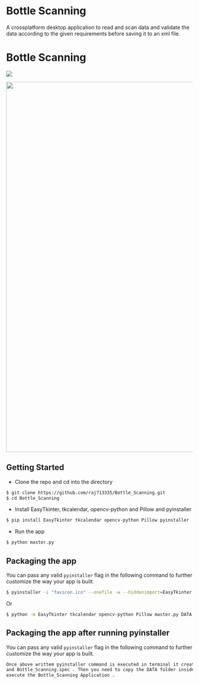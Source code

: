 # Bottle Scanning
A crossplatform desktop application to read and scan data and validate the data according to the given requirements before saving it to an xml file.



# Bottle Scanning


![](favicon.ico)



<p align="center">
    <img src="demo/Bottle_Scanning.gif" width="1000">
    <br>
    <sup></sup>
</p>

## Getting Started
- Clone the repo and cd into the directory
```sh
$ git clone https://github.com/raj713335/Bottle_Scanning.git
$ cd Bottle_Scanning
```

- Install EasyTkinter, tkcalendar, opencv-python and Pillow and pyinstaller

```sh
$ pip install EasyTkinter tkcalendar opencv-python Pillow pyinstaller
```

- Run the app

```sh
$ python master.py
```

## Packaging the app
You can pass any valid `pyinstaller` flag in the following command to further customize the way your app is built.

```sh
$ pyinstaller -i "favicon.ico" --onefile -w --hiddenimport=EasyTkinter --hiddenimport=tkcalendar --hiddenimport=opencv-python --hiddenimport=Pillow  --name Bottle_Scanning master.py
```

Or
```sh
$ python -m EasyTkinter tkcalendar opencv-python Pillow master.py DATA --noconsole --onefile --icon='favicon.ico'
```

## Packaging the app after running pyinstaller
You can pass any valid `pyinstaller` flag in the following command to further customize the way your app is built.

```sh
Once above writtem pyinstaller command is executed in terminal it creates 3 files i.e dist, build 
and Bottle_Scanning.spec . Then you need to copy the DATA folder inside the dist Folder and 
execute the Bottle_Scanning Application .
```


